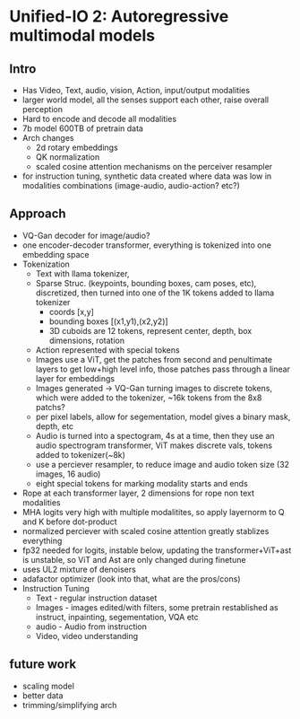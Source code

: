 # Unified-IO 2: Autoregressive multimodal models

## Intro
 - Has Video, Text, audio, vision, Action, input/output modalities
 - larger world model, all the senses support each other, raise overall perception
 - Hard to encode and decode all modalities
 - 7b model 600TB of pretrain data
 - Arch changes
    - 2d rotary embeddings
    - QK normalization
    - scaled cosine attention mechanisms on the perceiver resampler
 - for instruction tuning, synthetic data created where data was low in modalities combinations (image-audio, audio-action? etc?)

## Approach
 - VQ-Gan decoder for image/audio?
 - one encoder-decoder transformer, everything is tokenized into one embedding space
 - Tokenization
    - Text with llama tokenizer, 
    - Sparse Struc. (keypoints, bounding boxes, cam poses, etc), discretized, then turned into one of the 1K tokens added to llama tokenizer
        - coords [x,y] 
        - bounding boxes [(x1,y1),(x2,y2)]
        - 3D cuboids are 12 tokens, represent center, depth, box dimensions, rotation
    - Action represented with special tokens
    - Images use a ViT, get the patches from second and penultimate layers to get low+high level info, those patches pass through a linear layer for embeddings
    - Images generated -> VQ-Gan turning images to discrete tokens, which were added to the tokenizer, ~16k tokens from the 8x8 patchs?
    - per pixel labels, allow for segementation, model gives a binary mask, depth, etc
    - Audio is turned into a spectogram, 4s at a time, then they use an audio spectrogram transformer, ViT makes discrete vals, tokens added to tokenizer(~8k)
    - use a perciever resampler, to reduce image and audio token size (32 images, 16 audio)
    - eight special tokens for marking modality starts and ends
 - Rope at each transformer layer, 2 dimensions for rope non text modalities
 - MHA logits very high with multiple modalitites, so apply layernorm to Q and K before dot-product
 - normalized perciever with scaled cosine attention greatly stablizes everything
 - fp32 needed for logits, instable below, updating the transformer+ViT+ast is unstable, so ViT and Ast are only changed during finetune
 - uses UL2 mixture of denoisers
 - adafactor optimizer (look into that, what are the pros/cons)   
 - Instruction Tuning
   - Text - regular instruction dataset
   - Images - images edited/with filters, some pretrain restablished as instruct, inpainting, segementation, VQA etc
   - audio - Audio from instruction
   - Video, video understanding

## future work
 - scaling model
 - better data
 - trimming/simplifying arch


